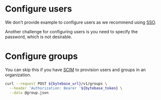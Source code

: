 # Configure users

We don't provide example to configure users as we recommend using [SSO](https://www.bytebase.com/docs/administration/sso/overview/).

Another challenge for configuring users is you need to specify the password, which is not desirable.

# Configure groups

You can skip this if you have [SCIM](https://www.bytebase.com/docs/administration/scim/overview/) to
provision users and groups in an organization.

```bash
curl --request POST ${bytebase_url}/v1/groups \
  --header 'Authorization: Bearer '${bytebase_token} \
  --data @group.json
```
